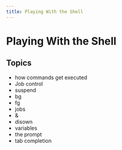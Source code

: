 ```yaml
---
title: Playing With the Shell
---
```


Playing With the Shell
======================

Topics
------

 * how commands get executed
 * Job control
  * suspend
  * bg
  * fg
  * jobs
  * &
  * disown
 * variables
 * the prompt
 * tab completion
